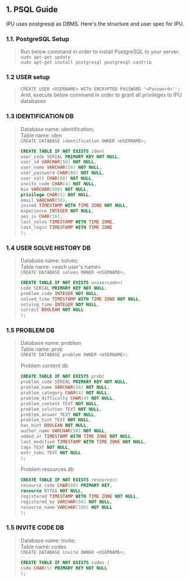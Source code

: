 ## 1. PSQL Guide

IPU uses postgresql as DBMS. Here's the structure and user spec for IPU.

### 1.1. PostgreSQL Setup

> Run below command in order to install PostgreSQL to your server.   
> `sudo apt-get update`   
> `sudo apt-get install postgresql postgresql-contrib`

### 1.2 USER setup
> `CREATE USER <USERNAME> WITH ENCRYPTED PASSWORD '<Password>'';`
> And, execute below command in order to grant all privileges to IPU databases

### 1.3 IDENTIFICATION DB

> Database name: identification;   
> Table name: iden   
> `CREATE DATABASE identification OWNER <USERNAME>;`
> ```sql
> CREATE TABLE IF NOT EXISTS iden(
> user_code SERIAL PRIMARY KEY NOT NULL,
> user_id VARCHAR(50) NOT NULL,
> user_name VARCHAR(50) NOT NULL,
> user_password CHAR(88) NOT NULL,
> user_salt CHAR(88) NOT NULL,
> invite_code CHAR(4) NOT NULL,
> bio VARCHAR(500) NOT NULL,
> privilege CHAR(5) NOT NULL,
> email VARCHAR(50),
> joined TIMESTAMP WITH TIME ZONE NOT NULL,
> experience INTEGER NOT NULL,
> aes_iv CHAR(16),
> last_solve TIMESTAMP WITH TIME ZONE,
> last_login TIMESTAMP WITH TIME ZONE
> );
> ```

### 1.4 USER SOLVE HISTORY DB

> Database name: solves;   
> Table name: <each user's name>   
> `CREATE DATABASE solves OWNER <USERNAME>;`
> ```sql
> CREATE TABLE IF NOT EXISTS u<usercode>(
> code SERIAL PRIMARY KEY NOT NULL,
> problem_code INTEGER NOT NULL,
> solved_time TIMESTAMP WITH TIME ZONE NOT NULL,
> solving_time INTEGER NOT NULL,
> correct BOOLEAN NOT NULL
> );
> ```

### 1.5 PROBLEM DB

> Database name: problem   
> Table name: prob   
> `CREATE DATABASE problem OWNER <USERNAME>;`   
>
> Problem content db
> ```sql
> CREATE TABLE IF NOT EXISTS prob(
> problem_code SERIAL PRIMARY KEY NOT NULL,
> problem_name VARCHAR(50) NOT NULL,
> problem_category CHAR(4) NOT NULL,
> problem_difficulty CHAR(4) NOT NULL,
> problem_content TEXT NOT NULL,
> problem_solution TEXT NOT NULL,
> problem_answer TEXT NOT NULL,
> problem_hint TEXT NOT NULL,
> has_hint BOOLEAN NOT NULL,
> author_name VARCHAR(50) NOT NULL,
> added_at TIMESTAMP WITH TIME ZONE NOT NULL,
> last_modified TIMESTAMP WITH TIME ZONE NOT NULL,
> tags TEXT NOT NULL,
> extr_tabs TEXT NOT NULL
> );
> ```
> Problem resources db
> ```sql
> CREATE TABLE IF NOT EXISTS resources(
> resource_code CHAR(88) PRIMARY KEY,
> resource BYTEA NOT NULL,
> registered TIMESTAMP WITH TIME ZONE NOT NULL,
> registered_by VARCHAR(50) NOT NULL,
> resource_name VARCHAR(100) NOT NULL
> );
> ```

### 1.5 INVITE CODE DB

> Database name: invite;   
> Table name: codes   
> `CREATE DATABASE invite OWNER <USERNAME>;`
> ```sql
> CREATE TABLE IF NOT EXISTS codes (
> code CHAR(5) PRIMARY KEY NOT NULL
> );
> ```